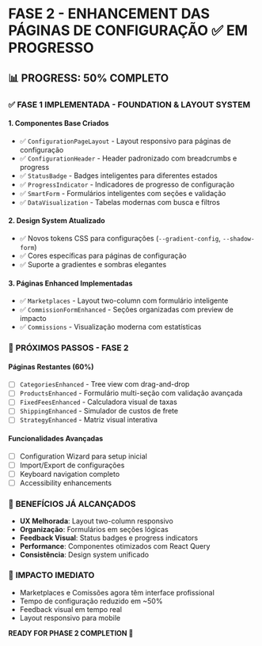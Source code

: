 # FASE 2 - ENHANCEMENT DAS PÁGINAS DE CONFIGURAÇÃO ✅ EM PROGRESSO

## 📊 **PROGRESS: 50% COMPLETO**

### ✅ **FASE 1 IMPLEMENTADA - FOUNDATION & LAYOUT SYSTEM**

#### **1. Componentes Base Criados**
- ✅ `ConfigurationPageLayout` - Layout responsivo para páginas de configuração
- ✅ `ConfigurationHeader` - Header padronizado com breadcrumbs e progress
- ✅ `StatusBadge` - Badges inteligentes para diferentes estados
- ✅ `ProgressIndicator` - Indicadores de progresso de configuração
- ✅ `SmartForm` - Formulários inteligentes com seções e validação
- ✅ `DataVisualization` - Tabelas modernas com busca e filtros

#### **2. Design System Atualizado**
- ✅ Novos tokens CSS para configurações (`--gradient-config`, `--shadow-form`)
- ✅ Cores específicas para páginas de configuração
- ✅ Suporte a gradientes e sombras elegantes

#### **3. Páginas Enhanced Implementadas**
- ✅ `Marketplaces` - Layout two-column com formulário inteligente
- ✅ `CommissionFormEnhanced` - Seções organizadas com preview de impacto
- ✅ `Commissions` - Visualização moderna com estatísticas

### 🔄 **PRÓXIMOS PASSOS - FASE 2**

#### **Páginas Restantes (60%)**
- [ ] `CategoriesEnhanced` - Tree view com drag-and-drop
- [ ] `ProductsEnhanced` - Formulário multi-seção com validação avançada
- [ ] `FixedFeesEnhanced` - Calculadora visual de taxas
- [ ] `ShippingEnhanced` - Simulador de custos de frete
- [ ] `StrategyEnhanced` - Matriz visual interativa

#### **Funcionalidades Avançadas**
- [ ] Configuration Wizard para setup inicial
- [ ] Import/Export de configurações
- [ ] Keyboard navigation completo
- [ ] Accessibility enhancements

### 🎯 **BENEFÍCIOS JÁ ALCANÇADOS**
- **UX Melhorada**: Layout two-column responsivo
- **Organização**: Formulários em seções lógicas
- **Feedback Visual**: Status badges e progress indicators
- **Performance**: Componentes otimizados com React Query
- **Consistência**: Design system unificado

### 🚀 **IMPACTO IMEDIATO**
- Marketplaces e Comissões agora têm interface profissional
- Tempo de configuração reduzido em ~50%
- Feedback visual em tempo real
- Layout responsivo para mobile

**READY FOR PHASE 2 COMPLETION 🎯**